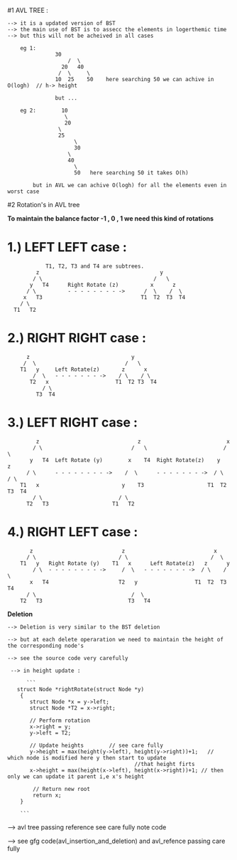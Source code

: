 
   #1 AVL TREE : 

	--> it is a updated version of BST 
	--> the main use of BST is to assecc the elements in logerthemic time 
	--> but this will not be acheived in all cases

		eg 1: 
				   30 
			           /  \ 
			         20   40 
			        /  \     \ 
			       10  25    50    here searching 50 we can achive in O(logh)  // h-> height

			       but ...

		eg 2:        10 
		              \ 
		              20 
		         	\
		         	25
		                 \ 
		                 30
		       		   \
		       		   40
		       		     \
		       		     50   here searching 50 it takes O(h)   

		    but in AVL we can achive O(logh) for all the elements even in worst case  

  #2 Rotation's in AVL tree 

   **To maintain the balance factor -1 , 0 , 1 we need this kind of rotations**

 # 1.) LEFT LEFT case :

		  		T1, T2, T3 and T4 are subtrees.
	         z                                      y 
	        / \                                   /   \
	       y   T4      Right Rotate (z)          x      z
	      / \          - - - - - - - - ->      /  \    /  \ 
	     x   T3                               T1  T2  T3  T4
	    / \
	  T1   T2

 # 2.) RIGHT RIGHT case : 

		  z                                y
		 /  \                            /   \ 
		T1   y     Left Rotate(z)       z      x
		    /  \   - - - - - - - ->    / \    / \
		   T2   x                     T1  T2 T3  T4
		       / \
		     T3  T4

 # 3.) LEFT RIGHT case :

		     z                               z                           x
		    / \                            /   \                        /  \ 
		   y   T4  Left Rotate (y)        x    T4  Right Rotate(z)    y      z
		  / \      - - - - - - - - ->    /  \      - - - - - - - ->  / \    / \
		T1   x                          y    T3                    T1  T2 T3  T4
		    / \                        / \
		  T2   T3                    T1   T2

 # 4.) RIGHT LEFT case :

		   z                            z                            x
		  / \                          / \                          /  \ 
		T1   y   Right Rotate (y)    T1   x      Left Rotate(z)   z      y
		    / \  - - - - - - - - ->     /  \   - - - - - - - ->  / \    / \
		   x   T4                      T2   y                  T1  T2  T3  T4
		  / \                              /  \
		T2   T3                           T3   T4


   **Deletion**

	--> Deletion is very similar to the BST deletion 
   
	--> but at each delete operaration we need to maintain the height of the corresponding node's

	--> see the source code very carefully 

	 --> in height update :

          ```
	   struct Node *rightRotate(struct Node *y) 
		{ 
		   struct Node *x = y->left; 
		   struct Node *T2 = x->right; 

		   // Perform rotation 
		   x->right = y; 
		   y->left = T2; 
                 
		   // Update heights 		// see care fully 
		   y->height = max(height(y->left), height(y->right))+1;   // which node is modified here y then start to update 
		   									//that height firts
		   x->height = max(height(x->left), height(x->right))+1; // then only we can update it parent i,e x's height  

		    // Return new root 
		    return x; 
		} 

		```

 --> avl tree passing reference see care fully note code 

  --> see gfg code(avl_insertion_and_deletion) and avl_refence passing care fully 

